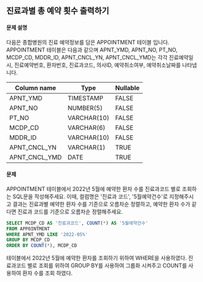 ## 진료과별 총 예약 횟수 출력하기

#### 문제 설명

다음은 종합병원의 진료 예약정보를 담은 APPOINTMENT 테이블 입니다.
APPOINTMENT 테이블은 다음과 같으며 APNT_YMD, APNT_NO, PT_NO, MCDP_CD, MDDR_ID, APNT_CNCL_YN, APNT_CNCL_YMD는 각각 진료예약일시, 진료예약번호, 환자번호, 진료과코드, 의사ID, 예약취소여부, 예약취소날짜를 나타냅니다.

| Column name   | Type        | Nullable |
| ------------- | ----------- | -------- |
| APNT_YMD      | TIMESTAMP   | FALSE    |
| APNT_NO       | NUMBER(5)   | FALSE    |
| PT_NO         | VARCHAR(10) | FALSE    |
| MCDP_CD       | VARCHAR(6)  | FALSE    |
| MDDR_ID       | VARCHAR(10) | FALSE    |
| APNT_CNCL_YN  | VARCHAR(1)  | TRUE     |
| APNT_CNCL_YMD | DATE        | TRUE     |

#### 문제

APPOINTMENT 테이블에서 2022년 5월에 예약한 환자 수를 진료과코드 별로 조회하는 SQL문을 작성해주세요. 이때, 컬럼명은 '진료과 코드', '5월예약건수'로 지정해주시고 결과는 진료과별 예약한 환자 수를 기준으로 오름차순 정렬하고, 예약한 환자 수가 같다면 진료과 코드를 기준으로 오름차순 정렬해주세요.

```sql
SELECT MCDP_CD AS '진료과코드', COUNT(*) AS '5월에약건수'
FROM APPOINTMENT
WHERE APNT_YMD LIKE '2022-05%'
GROUP BY MCDP_CD
ORDER BY COUNT(*), MCDP_CD
```

테이블에서 2022년 5월에 예약한 환자를 조회하기 위하여 WHERE을 사용하였다.
진료과코드 별로 조회를 위하여 GROUP BY를 사용하여 그룹화 시켜주고 COUNT를 사용하여 환자 수를 조회 하였다.
